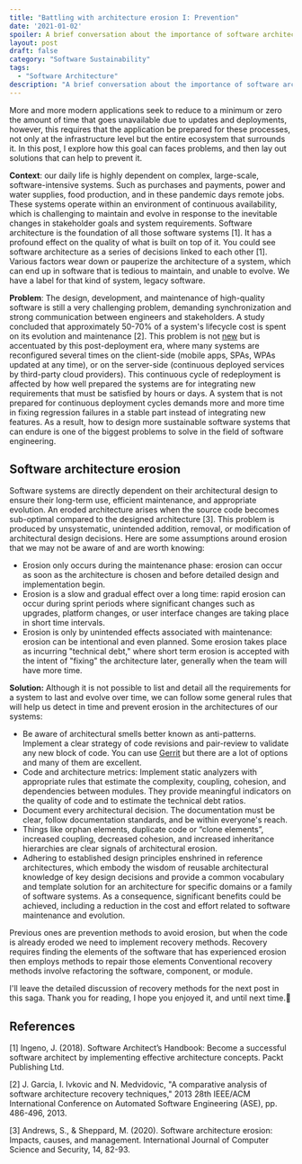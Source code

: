 ```yaml
---
title: "Battling with architecture erosion I: Prevention"
date: '2021-01-02'
spoiler: A brief conversation about the importance of software architecture in modern applications.
layout: post
draft: false
category: "Software Sustainability"
tags:
  - "Software Architecture"
description: "A brief conversation about the importance of software architecture in modern applications"
---
```


More and more modern applications seek to reduce to a minimum or zero the amount of time that goes unavailable due to updates and deployments, however, this requires that the application be prepared for these processes, not only at the infrastructure level but the entire ecosystem that surrounds it. In this post, I explore how this goal can faces problems, and then lay out solutions that can help to prevent it.

**Context**: our daily life is highly dependent on complex, large-scale, software-intensive systems. Such as purchases and payments, power and water supplies, food production, and in these pandemic days remote jobs. These systems operate within an environment of continuous availability, which is challenging to maintain and evolve in response to the inevitable changes in stakeholder goals and system requirements. Software architecture is the foundation of all those software systems [1]. It has a profound effect on the quality of what is built on top of it. You could see software architecture as a series of decisions linked to each other [1]. Various factors wear down or pauperize the architecture of a system, which can end up in software that is tedious to maintain, and unable to evolve. We have a label for that kind of system, legacy software.

**Problem**: The design, development, and maintenance of high-quality software is still a very challenging problem, demanding synchronization and strong communication between engineers and stakeholders. A study concluded that approximately 50-70% of a system's lifecycle cost is spent on its evolution and maintenance [2]. This problem is not [new](https://en.wikipedia.org/wiki/Software_crisis) but is accentuated by this post-deployment era, where many systems are reconfigured several times on the client-side (mobile apps, SPAs, WPAs updated at any time), or on the server-side (continuous deployed services by third-party cloud providers). This continuous cycle of redeployment is affected by how well prepared the systems are for integrating new requirements that must be satisfied by hours or days. A system that is not prepared for continuous deployment cycles demands more and more time in fixing regression failures in a stable part instead of integrating new features. As a result, how to design more sustainable software systems that can endure is one of the biggest problems to solve in the field of software engineering.

## Software architecture erosion

Software systems are directly dependent on their architectural design to ensure their long-term use, efficient maintenance, and appropriate evolution. An eroded architecture arises when the source code becomes sub-optimal compared to the designed architecture [3]. This problem is produced by unsystematic, unintended addition, removal, or modification of architectural design decisions. Here are some assumptions around erosion that we may not be aware of and are worth knowing:

- Erosion only occurs during the maintenance phase: erosion can occur as soon as the architecture is chosen and before detailed design and implementation begin.
- Erosion is a slow and gradual effect over a long time: rapid erosion can occur during sprint periods where significant changes such as upgrades, platform changes, or user interface changes are taking place in short time intervals.
- Erosion is only by unintended effects associated with maintenance: erosion can be intentional and even planned. Some erosion takes place as incurring "technical debt," where short term erosion is accepted with the intent of "fixing" the architecture later, generally when the team will have more time.

**Solution:** Although it is not possible to list and detail all the requirements for a system to last and evolve over time, we can follow some general rules that will help us detect in time and prevent erosion in the architectures of our systems:

- Be aware of architectural smells better known as anti-patterns. Implement a clear strategy of code revisions and pair-review to validate any new block of code. You can use [Gerrit](https://www.gerritcodereview.com/) but there are a lot of options and many of them are excellent.
- Code and architecture metrics: Implement static analyzers with appropriate rules that estimate the complexity, coupling, cohesion, and dependencies between modules. They provide meaningful indicators on the quality of code and to estimate the technical debt ratios.
- Document every architectural decision. The documentation must be clear, follow documentation standards, and be within everyone's reach.
- Things like orphan elements, duplicate code or “clone elements”, increased coupling, decreased cohesion, and increased inheritance hierarchies are clear signals of architectural erosion.
- Adhering to established design principles enshrined in reference architectures, which embody the wisdom of reusable architectural knowledge of key design decisions and provide a common vocabulary and template solution for an architecture for specific domains or a family of software systems. As a consequence, significant benefits could be achieved, including a reduction in the cost and effort related to software maintenance and evolution.

Previous ones are prevention methods to avoid erosion, but when the code is already eroded we need to implement recovery methods. Recovery requires finding the elements of the software that has experienced erosion then employs methods to repair those elements Conventional recovery methods involve refactoring the software, component, or module.

I'll leave the detailed discussion of recovery methods for the next post in this saga. Thank you for reading, I hope you enjoyed it, and until next time.👋

## References

[1] Ingeno, J. (2018). Software Architect’s Handbook: Become a successful software architect by implementing effective architecture concepts. Packt Publishing Ltd.

[2] J. Garcia, I. Ivkovic and N. Medvidovic, "A comparative analysis of software architecture recovery techniques," 2013 28th IEEE/ACM International Conference on Automated Software Engineering (ASE), pp. 486-496, 2013.

[3] Andrews, S., & Sheppard, M. (2020). Software architecture erosion: Impacts, causes, and management. International Journal of Computer Science and Security, 14, 82-93.
